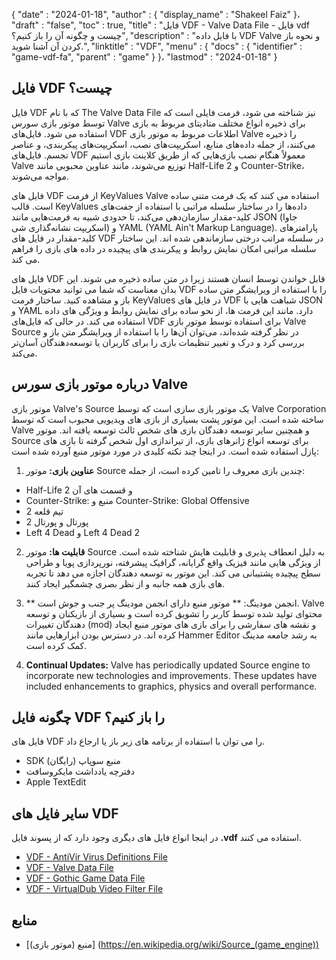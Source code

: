 {
  "date" : "2024-01-18",
  "author" : {
    "display_name" : "Shakeel Faiz"
}،
  "draft" : "false",
  "toc" : true,
  "title" : "فایل VDF - Valve Data File - فایل vdf چیست و چگونه آن را باز کنیم؟",
  "description" : "با فایل داده VDF Valve و نحوه باز کردن آن آشنا شوید.",
  "linktitle" : "VDF",
  "menu" : {
    "docs" : {
      "identifier" : "game-vdf-fa",
      "parent" : "game"
}
}،
  "lastmod" : "2024-01-18"
}

## فایل VDF چیست؟

فایل VDF که با نام The Valve Data File نیز شناخته می شود، فرمت فایلی است که توسط موتور بازی سورس Valve برای ذخیره انواع مختلف متادیتای مربوط به بازی استفاده می شود. فایل‌های VDF اطلاعات مربوط به موتور بازی Valve را ذخیره می‌کنند، از جمله داده‌های منابع، اسکریپت‌های نصب، اسکریپت‌های پیکربندی، و عناصر تجسم. فایل‌های VDF معمولاً هنگام نصب بازی‌هایی که از طریق کلاینت بازی استیم Valve توزیع می‌شوند، مانند عناوین محبوبی مانند Half-Life 2 و Counter-Strike، مواجه می‌شوند.

فایل های VDF از فرمت KeyValues Valve استفاده می کنند که یک فرمت متنی ساده است. قالب KeyValues داده‌ها را در ساختار سلسله مراتبی با استفاده از جفت‌های کلید-مقدار سازمان‌دهی می‌کند، تا حدودی شبیه به فرمت‌هایی مانند JSON (جاوا اسکریپت نشانه‌گذاری شی) و YAML (YAML Ain't Markup Language). پارامترهای کلید-مقدار در فایل های VDF در سلسله مراتب درختی سازماندهی شده اند. این ساختار سلسله مراتبی امکان نمایش روابط و پیکربندی های پیچیده در داده های بازی را فراهم می کند.

فایل های VDF قابل خواندن توسط انسان هستند زیرا در متن ساده ذخیره می شوند. این بدان معناست که شما می توانید محتویات فایل VDF را با استفاده از ویرایشگر متن ساده باز و مشاهده کنید. ساختار فرمت KeyValues در فایل های VDF شباهت هایی با JSON و YAML دارد. مانند این فرمت ها، از نحو ساده برای نمایش روابط و ویژگی های داده استفاده می کند. در حالی که فایل‌های VDF برای استفاده توسط موتور بازی Valve Source در نظر گرفته شده‌اند، می‌توان آن‌ها را با استفاده از ویرایشگر متن باز و بررسی کرد و درک و تغییر تنظیمات بازی را برای کاربران یا توسعه‌دهندگان آسان‌تر می‌کند.

## درباره موتور بازی سورس Valve

موتور بازی Valve's Source یک موتور بازی سازی است که توسط Valve Corporation ساخته شده است. این موتور پشت بسیاری از بازی های ویدیویی محبوب است که توسط Valve و همچنین سایر توسعه دهندگان بازی های شخص ثالث توسعه یافته اند. موتور Source برای توسعه انواع ژانرهای بازی، از تیراندازی اول شخص گرفته تا بازی های پازل استفاده شده است. در اینجا چند نکته کلیدی در مورد موتور منبع آورده شده است:

1.  **عناوین بازی:** موتور Source چندین بازی معروف را تامین کرده است، از جمله:
    
- Half-Life 2 و قسمت های آن
- Counter-Strike: منبع و Counter-Strike: Global Offensive
- تیم قلعه 2
- پورتال و پورتال 2
- Left 4 Dead و Left 4 Dead 2
2.  **قابلیت ها:** موتور Source به دلیل انعطاف پذیری و قابلیت هایش شناخته شده است. از ویژگی هایی مانند فیزیک واقع گرایانه، گرافیک پیشرفته، نورپردازی پویا و طراحی سطح پیچیده پشتیبانی می کند. این موتور به توسعه دهندگان اجازه می دهد تا تجربه های بازی همه جانبه و از نظر بصری چشمگیر ایجاد کنند.
    
3.  ** انجمن مودینگ: ** موتور منبع دارای انجمن مودینگ پر جنب و جوش است. Valve محتوای تولید شده توسط کاربر را تشویق کرده است و بسیاری از بازیکنان و توسعه دهندگان تغییرات (mod) و نقشه های سفارشی را برای بازی های موتور منبع ایجاد کرده اند. در دسترس بودن ابزارهایی مانند Hammer Editor به رشد جامعه مدینگ کمک کرده است.
    
4.  **Continual Updates:** Valve has periodically updated Source engine to incorporate new technologies and improvements. These updates have included enhancements to graphics, physics and overall performance.

## چگونه فایل VDF را باز کنیم؟

فایل های VDF را می توان با استفاده از برنامه های زیر باز یا ارجاع داد.

- SDK منبع سوپاپ (رایگان)
- دفترچه یادداشت مایکروسافت
- Apple TextEdit

## سایر فایل های VDF

در اینجا انواع فایل های دیگری وجود دارد که از پسوند فایل **.vdf** استفاده می کنند.

- [VDF - AntiVir Virus Definitions File](/data/vdf/)
- [VDF - Valve Data File](/game/vdf/)
- [VDF - Gothic Game Data File](/game/vdf-gothic/)
- [VDF - VirtualDub Video Filter File](/plugin/vdf/)

## منابع
* [منبع (موتور بازی)] (https://en.wikipedia.org/wiki/Source_(game_engine))


